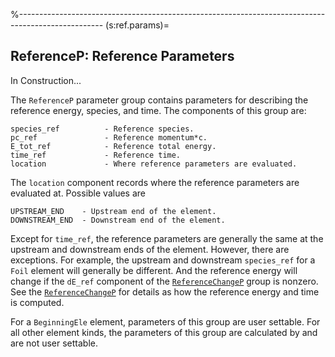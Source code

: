 %---------------------------------------------------------------------------------------------------
(s:ref.params)=
## ReferenceP: Reference Parameters

In Construction...

The `ReferenceP` parameter group contains parameters for describing the reference energy,
species, and time. 
The components of this group are:
```{code} yaml
species_ref          - Reference species.
pc_ref               - Reference momentum*c.
E_tot_ref            - Reference total energy.
time_ref             - Reference time.
location             - Where reference parameters are evaluated.
```

The `location` component records where the reference parameters are evaluated at.
Possible values are
```{code} yaml
UPSTREAM_END    - Upstream end of the element.
DOWNSTREAM_END  - Downstream end of the element.
```
Except for `time_ref`, the reference parameters are generally the same at the
upstream and downstream ends of the element. However, there are exceptions.
For example, the upstream and downstream `species_ref` for a `Foil` element 
will generally be different. And the reference energy will change if the
`dE_ref` component of the [`ReferenceChangeP`](#s.ref.change.params) group is nonzero.
See the [`ReferenceChangeP`](#s.ref.change.params) for details as how the reference
energy and time is computed.

For a `BeginningEle` element, parameters of this group are user settable.
For all other element kinds, the parameters of this
group are calculated by  and are not user settable.
